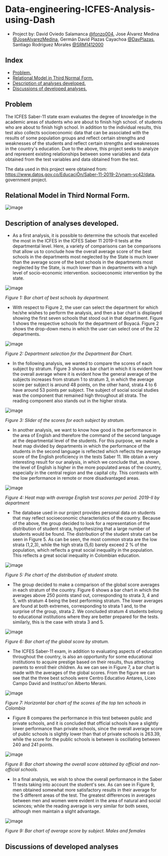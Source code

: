 # Data-engineering-ICFES-Analysis-using-Dash

* Project by: David Oviedo Salamanca [@fonzo004](https://github.com/fonzo004), Jose Álvarez Medina [@JoseAlvarezMedina](https://github.com/JoseAlvarezMedina), Germán David Plazas Cayachoa [@DavPlazas](https://github.com/DavPlazas), Santiago Rodríguez Morales [@SRM1412000](https://github.com/SRM1412000)

## Index
- [Problem.](#problem)
- [Relational Model in Third Normal Form.](#model)
- [Description of analyses developed.](#desc)
- [Discussions of developed analyses.](#disc)

## Problem
The ICFES Saber-11 state exam evaluates the degree of knowledge in the academic areas of students who are about to finish high school.
of students who are about to finish high school. In addition to the individual results, this test also collects socioeconomic data that can be associated with the results of some population groups and reflect certain strengths and weaknesses of the students and reflect certain strengths and weaknesses in the country's education. Due to the above, this project seeks to analyze and represent existing relationships between some variables and data obtained from the test variables and data obtained from the test.

The data used in this project were obtained from: https://www.datos.gov.co/EducaciÕn/Saber-11-2019-2/ynam-yc42/data, government project.

## Relational Model in Third Normal Form. <a name="model"></a>
![image](https://github.com/SRM1412000/Data-engineering-ICFES-Analysis-using-Dash/assets/146349622/c15d5cee-7bae-4478-bbdd-559b4e6ffdce)

## Description of analyses developed. <a name="desc"></a>

- As a first analysis, it is possible to determine the schools that excelled the most in the ICFES in the ICFES Saber 11 2019-II tests at the departmental level. Here, a variety of comparisons can be comparisons that allow us to conclude how the overall average score of the best schools in the departments most neglected by the State is much lower than the average score of the best schools in the departments most neglected by the State, is much lower than in departments with a high level of socio-economic intervention.
socioeconomic intervention by the state.

![image](https://github.com/SRM1412000/Data-engineering-ICFES-Analysis-using-Dash/assets/146349622/15d8cc01-c57f-4ffc-b5e5-1eb87b07531a)

*Figure 1: Bar chart of best schools by department.* 

- With respect to Figure 2, the user can select the department for which he/she wishes to perform the analysis, and then a bar chart is displayed showing the first seven schools that stood out in that department. Figure 1 shows the respective schools for the department of Boyacá. Figure 2 shows the drop-down menu in which the user can select one of the 32 departments.

![image](https://github.com/SRM1412000/Data-engineering-ICFES-Analysis-using-Dash/assets/146349622/9174eb67-da89-4de3-813a-64deb61c29a3)

*Figure 2: Department selection for the Department Bar Chart.* 

- In the following analysis, we wanted to compare the scores of each subject by stratum. Figure 3 shows a bar chart in which it is evident how the overall average where it is evident how the general average of the subjects increases from stratum 1 to stratum 3, in which the average score per subject is around 48 points, on the other hand, strata 4 to 6 have around 53 points per subject. The subject of social social studies was the component that remained high throughout all strata. The reading component also stands out in the higher strata.

![image](https://github.com/SRM1412000/Data-engineering-ICFES-Analysis-using-Dash/assets/146349622/c929fcd5-b03d-4f52-8564-9d35fb9c4795)

*Figure 3: Slider of the scores for each subject by stratum.*

- In another analysis, we want to know how good is the performance in the area of English and therefore the command of the second language at the departmental level of the students. For this purpose, we made a heat map divided by departments in which the performance of the students in the second language is reflected which reflects the average score of the English proficiency in the tests
Saber 11. We obtain a very interesting result for our analysis, in which we conclude that, as shown, the level of English is higher in the more populated areas of the country, especially in the central region and the capital city. This contrasts with the low performance in remote or more disadvantaged areas.

![image](https://github.com/SRM1412000/Data-engineering-ICFES-Analysis-using-Dash/assets/146349622/4c5e3e30-c688-4bbd-b2a1-4a68abccb54e)

*Figure 4: Heat map with average English test scores per period. 2019-II by department*

- The database used in our project provides personal data on students that may reflect socioeconomic characteristics of the country.
Because of the above, the group decided to look for a representation of the distribution of student strata, hypothesizing that a large number of students would be found. The distribution of the student strata can be seen in Figure 5. As can be seen, the most common strata are the low strata (1,2,3), while the high strata (5,6) barely exceed 2 % of the population, which reflects a great social inequality in the population. This reflects a great social inequality in Colombian education.


![image](https://github.com/SRM1412000/Data-engineering-ICFES-Analysis-using-Dash/assets/146349622/ebc6a8cf-798a-485f-b581-d328757c4b0a)

*Figure 5: Pie chart of the distribution of student strata.*

- The group decided to make a comparison of the global score averages in each stratum of the country. Figure 6 shows a bar chart in which the averages above 250 points stand out, corresponding to strata 3, 4 and 5, with stratum 4 being the best performing stratum. The lower averages are found at both extremes, corresponding to strata 1 and, to the surprise of the group, strata 2. We concluded stratum 4 students belong to educational institutions where they are better prepared for the tests. similarly, this is the case with strata 3 and 5.

![image](https://github.com/SRM1412000/Data-engineering-ICFES-Analysis-using-Dash/assets/146349622/ddd60f5f-c278-4719-8a56-c090d75b0fa0)

*Figure 6: Bar chart of the global score by stratum.*

- The ICFES Saber-11 exam, in addition to evaluating aspects of education throughout the country, is also an opportunity for some educational institutions to acquire prestige based on their results, thus attracting parents to enroll their children. As we can see in Figure 7, a bar chart is made with the averages of the global scores. From the figure we can see that the three best schools were Centro Educativo Antares, Liceo Campo David and Instituci'on Alberto Merani.

![image](https://github.com/SRM1412000/Data-engineering-ICFES-Analysis-using-Dash/assets/146349622/47be13f7-9a2a-431b-88fe-0b660c0c5857)

*Figure 7: Horizontal bar chart of the scores of the top ten schools in Colombia*

- Figure 8 compares the performance in this test between public and private schools, and it is concluded that official schools have a slightly lower performance than private schools, since the overall average score of public schools is slightly lower than that of private schools is 263.39, while the score for the public schools is between is oscillating between 240 and 241 points.

![image](https://github.com/SRM1412000/Data-engineering-ICFES-Analysis-using-Dash/assets/146349622/e4456829-cff3-4ce9-b837-1c264b6a9f0d)


*Figure 8: Bar chart showing the overall score obtained by official and non-official schools.*

- In a final analysis, we wish to show the overall performance in the Saber 11 tests taking into account the student's sex. As can see in Figure 9, men obtained somewhat more satisfactory results in their average for the 5 different areas of the test. The greatest differences in averages between men and women were evident in the area of natural and social sciences; while the reading average is very similar for both sexes, although men maintain a slight advantage.

![image](https://github.com/SRM1412000/Data-engineering-ICFES-Analysis-using-Dash/assets/146349622/291172bc-9c41-41e6-aae9-0336ab00a54f)

*Figure 9: Bar chart of average score by subject. Males and females*

## Discussions of developed analyses <a name="disc"></a>
